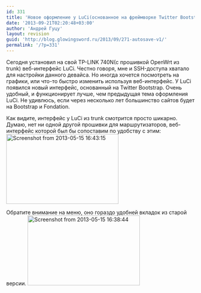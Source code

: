 ```yaml
---
id: 331
title: 'Новое оформление у LuCi(основанное на фреймворке Twitter Bootstrap).'
date: '2013-09-21T02:20:48+03:00'
author: 'Андрей Гуцу'
layout: revision
guid: 'http://blog.glowingsword.ru/2013/09/271-autosave-v1/'
permalink: '/?p=331'
---
```


Сегодня установил на свой TP-LINK 740N(с прошивкой OpenWrt из trunk) веб-интерфейс LuCi. Честно говоря, мне и SSH-доступа хватало для настройки данного девайса. Но иногда хочется посмотреть на графики, или что-то быстро изменить используя веб-интерфейс. У LuCi появился новый интерфейс, основанный на Twitter Bootstrap. Очень удобный, и функционирует лучше, чем предыдущая тема оформления LuCi. Не удивлюсь, если через несколько лет большинство сайтов будет на Bootstrap и Fondation.

Как видите, интерфейс у LuCi из trunk смотрится просто шикарно. Думаю, нет ни одной другой прошивки для маршрутизаторов, веб-интерфейс которой был бы сопоставим по удобству с этим:
<a href="http://blog.glowingsword.ru/wp-content/uploads/2013/05/Screenshot-from-2013-05-15-164315.png"><img src="http://blog.glowingsword.ru/wp-content/uploads/2013/05/Screenshot-from-2013-05-15-164315-300x187.png" alt="Screenshot from 2013-05-15 16:43:15" width="300" height="187" class="aligncenter size-medium wp-image-272" /></a>

Обратите внимание на меню, оно гораздо удобней вкладок из старой версии.
<a href="http://blog.glowingsword.ru/wp-content/uploads/2013/05/Screenshot-from-2013-05-15-163844.png"><img src="http://blog.glowingsword.ru/wp-content/uploads/2013/05/Screenshot-from-2013-05-15-163844-300x187.png" alt="Screenshot from 2013-05-15 16:38:44" width="300" height="187" class="aligncenter size-medium wp-image-273" /></a>